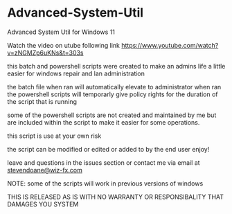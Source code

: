 # Advanced-System-Util
Advanced System Util for Windows 11

Watch the video on utube following link
https://www.youtube.com/watch?v=zNGMZp6uKNs&t=303s

this batch and powershell scripts were created to make an admins life a little easier for windows repair and lan administration

the batch file when ran will automatically elevate to administrator when ran
the powershell scripts will temporarly give policy rights for the duration of the script that is running

some of the powershell scripts are not created and maintained by me but are included within the script to make it easier for some operations.

this script is use at your own risk

the script can be modified or edited or added to by the end user enjoy!

leave and questions in the issues section or contact me via email at stevendoane@wiz-fx.com

NOTE: some of the scripts will work in previous versions of windows

THIS IS RELEASED AS IS WITH NO WARRANTY OR RESPONSIBALITY THAT DAMAGES YOU SYSTEM
